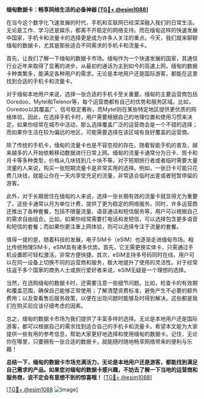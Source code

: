 **缅甸数据卡：畅享网络生活的必备神器 [[TG💪+ @esim1088](https://t.me/s/esim1088)]**

在当今这个数字化飞速发展的时代，手机和互联网已经深深融入我们的日常生活。无论是工作、学习还是娱乐，都离不开稳定的网络支持。而在缅甸这样的快速发展中国家，手机卡和流量卡的选择更是成为许多人关注的重点。今天，我们就来聊聊缅甸的数据卡，尤其是那些适合不同需求的手机卡和流量卡。

首先，让我们了解一下缅甸的数据卡市场。缅甸作为一个快速发展的国家，其通信行业近年来取得了显著的进步。从最初的通话为主到如今的高速上网，缅甸的数据卡种类繁多，能满足各种用户的需求。无论是本地用户还是国际游客，都能在这里找到合适的手机卡和流量卡。

对于缅甸本地用户来说，选择一张合适的手机卡至关重要。缅甸的主要运营商包括Ooredoo、Mytel和Telenor等，每个运营商都有自己的优势和服务区域。比如，Ooredoo以其覆盖广、信号稳定著称，而Mytel则在某些特定地区提供更优质的网络体验。因此，在选择手机卡时，用户需要根据自己的地理位置和使用习惯来决定。如果你经常在城市中活动，那么选择覆盖广泛的运营商会是一个不错的选择；而如果你生活在较为偏远的地区，可能需要选择在该区域有良好覆盖的运营商。

除了传统的手机卡，缅甸的流量卡也是不容忽视的存在。随着智能手机的普及，越来越多的人开始依赖移动数据进行日常上网。缅甸的流量卡通常分为日卡、周卡和月卡等多种类型，价格从几块钱到几十块不等。对于短期旅行者或者临时需要大量流量的人来说，购买一张短期流量卡是非常实用的选择。例如，一张日卡可能只花费几块钱，就能让你在一天内享受充足的流量，非常适合临时出差或者短暂停留的游客。

此外，对于长期居住在缅甸的人来说，选择一张长期有效的流量卡就显得尤为重要了。这些卡通常以月为单位计费，提供了更为稳定的网络服务。同时，许多运营商还推出了各种套餐，包括不限量流量、语音通话和短信服务等，用户可以根据自己的需求自由组合。比如，如果你经常需要打电话和发短信，可以选择包含更多语音和短信的套餐；而如果你更注重上网体验，则可以选择专注于流量的套餐。

值得一提的是，随着科技的发展，电子SIM卡（eSIM）也逐渐走进缅甸市场。相比传统物理SIM卡，eSIM具有诸多优势。首先，它无需更换实体卡，只需通过手机设置即可轻松激活，非常方便快捷。其次，eSIM支持多号码同时在线，用户可以在同一设备上切换不同的运营商和服务，极大地提升了使用的灵活性。对于经常往返于多个国家的商务人士或旅行爱好者来说，eSIM无疑是一个理想的选择。

当然，在选购缅甸的数据卡时，还需要注意一些细节问题。比如，检查卡的有效期和覆盖范围，确保自己能够正常使用；了解清楚资费标准，避免产生不必要的额外费用；以及查看售后服务政策，以便在出现问题时能够及时得到解决。这些都是我们在购买前应该仔细考虑的因素。

总之，缅甸的数据卡市场为我们提供了丰富多样的选择。无论是本地用户还是国际游客，都可以根据自己的需求找到适合自己的手机卡和流量卡。希望本文能为大家提供一些有用的参考信息，帮助大家更好地选择和使用缅甸的数据卡。记住，无论你在哪里，只要拥有一张合适的数据卡，就能随时随地畅享网络带来的便利与乐趣！

**总结一下，缅甸的数据卡市场充满活力，无论是本地用户还是游客，都能找到满足自己需求的产品。如果您对缅甸的数据卡感兴趣，不妨去了解一下当地的运营商和服务商，说不定会有意想不到的惊喜哦！** [[TG💪+ @esim1088](https://t.me/s/esim1088)] 

[[TG💪+ @esim1088](https://t.me/s/esim1088) ![Image](https://i.postimg.cc/4NQfJmqS/Snipaste-2025-05-13-00-14-12.png)]